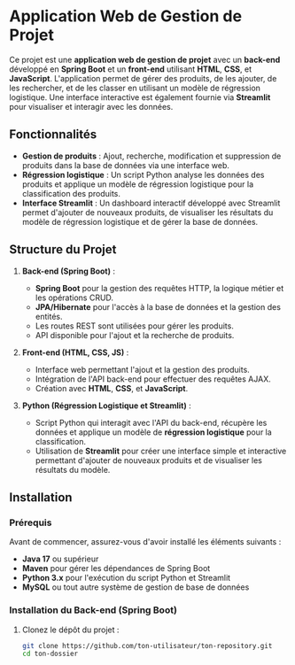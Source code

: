 # Application Web de Gestion de Projet

Ce projet est une **application web de gestion de projet** avec un **back-end** développé en **Spring Boot** et un **front-end** utilisant **HTML**, **CSS**, et **JavaScript**. L'application permet de gérer des produits, de les ajouter, de les rechercher, et de les classer en utilisant un modèle de régression logistique. Une interface interactive est également fournie via **Streamlit** pour visualiser et interagir avec les données.

## Fonctionnalités

- **Gestion de produits** : Ajout, recherche, modification et suppression de produits dans la base de données via une interface web.
- **Régression logistique** : Un script Python analyse les données des produits et applique un modèle de régression logistique pour la classification des produits.
- **Interface Streamlit** : Un dashboard interactif développé avec Streamlit permet d'ajouter de nouveaux produits, de visualiser les résultats du modèle de régression logistique et de gérer la base de données.

## Structure du Projet

1. **Back-end (Spring Boot)** :
   - **Spring Boot** pour la gestion des requêtes HTTP, la logique métier et les opérations CRUD.
   - **JPA/Hibernate** pour l'accès à la base de données et la gestion des entités.
   - Les routes REST sont utilisées pour gérer les produits.
   - API disponible pour l'ajout et la recherche de produits.

2. **Front-end (HTML, CSS, JS)** :
   - Interface web permettant l'ajout et la gestion des produits.
   - Intégration de l'API back-end pour effectuer des requêtes AJAX.
   - Création avec **HTML**, **CSS**, et **JavaScript**.

3. **Python (Régression Logistique et Streamlit)** :
   - Script Python qui interagit avec l'API du back-end, récupère les données et applique un modèle de **régression logistique** pour la classification.
   - Utilisation de **Streamlit** pour créer une interface simple et interactive permettant d'ajouter de nouveaux produits et de visualiser les résultats du modèle.

## Installation

### Prérequis

Avant de commencer, assurez-vous d'avoir installé les éléments suivants :

- **Java 17** ou supérieur
- **Maven** pour gérer les dépendances de Spring Boot
- **Python 3.x** pour l'exécution du script Python et Streamlit
- **MySQL** ou tout autre système de gestion de base de données

### Installation du Back-end (Spring Boot)

1. Clonez le dépôt du projet :
   ```bash
   git clone https://github.com/ton-utilisateur/ton-repository.git
   cd ton-dossier
